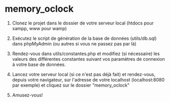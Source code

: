 # memory_oclock

1. Clonez le projet dans le dossier de votre serveur local (htdocs pour xampp, www pour wamp)

2. Exécutez le script de génération de la base de données (utils/db.sql) dans phpMyAdmin (ou autres si vous ne passez pas par là)

3. Rendez-vous dans utils/constantes.php et modifiez (si nécessaire) les valeurs des différentes constantes suivant vos paramètres de connexion à votre base de données.

4. Lancez votre serveur local (si ce n'est pas déjà fait) et rendez-vous, depuis votre navigateur, sur l'adresse de votre localhost (localhost:8080 par exemple) et cliquez sur le dossier "memory_oclock"

5. Amusez-vous!

